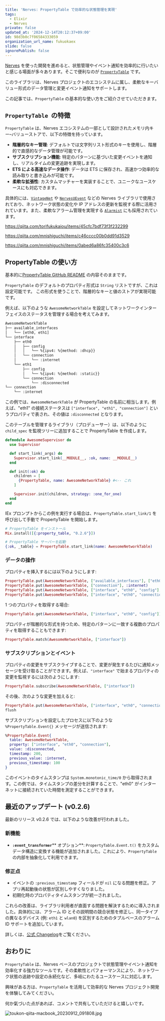 ```yaml
---
title: 'Nerves: PropertyTable で効率的な状態管理を実現'
tags:
  - Elixir
  - Nerves
private: false
updated_at: '2024-12-14T20:12:37+09:00'
id: 98d3b0c7f06584333059
organization_url_name: fukuokaex
slide: false
ignorePublish: false
---
```


[Nerves](https://www.nerves-project.org/) を使った開発を進めると、状態管理やイベント通知を効率的に行いたいと感じる場面が多々あります。そこで便利なのが [`PropertyTable`](https://github.com/nerves-project/property_table) です。

このライブラリは、Nerves プロジェクトのエコシステムに属し、柔軟なキーバリュー形式のデータ管理と変更イベント通知をサポートします。

この記事では、`PropertyTable` の基本的な使い方をご紹介させていただきます。

## `PropertyTable`  の特徴

`PropertyTable` は、Nerves エコシステムの一部として設計されたメモリ内キー–バリューストアで、以下の特徴を持っています。

- **階層的なキー管理**: デフォルトでは文字列リスト形式のキーを使用し、階層的で直感的なデータ管理が可能です。
- **サブスクリプション機能**: 特定のパターンに基づいた変更イベントを通知し、リアルタイムの変更追跡を実現します。
- **ETS による高速なデータ操作**: データは ETS に保存され、高速かつ効率的な読み取りと書き込みが可能です。
- **柔軟な拡張性**: カスタムマッチャーを実装することで、ユニークなユースケースにも対応できます。

具体的には、[`VintageNet`](https://hexdocs.pm/vintage_net/readme.html) や [`NervesUEvent`](https://hexdocs.pm/nerves_uevent/readme.html) などの Nerves ライブラリで使用されており、ネットワーク状態の変化や IP アドレスの更新を監視する際に活用されています。また、柔軟なアラーム管理を実現する [`Alarmist`](https://hex.pm/packages/alarmist/0.2.0) にも採用されています。

https://qiita.com/torifukukaiou/items/45cfc7bdf73f3f232299

https://qiita.com/mnishiguchi/items/c46cccc00b0dd91d3529

https://qiita.com/mnishiguchi/items/0abed6a86fc35400c3c6

## PropertyTable の使い方

基本的に[PropertyTable GitHub README](https://github.com/nerves-project/property_table#readme) の内容そのままです。

`PropertyTable` のデフォルトのプロパティ形式は `String` リストですが、これは設定可能です。
この形式を使うことで、階層的なキーと値のストアが実現可能です。

例えば、以下のような `AwesomeNetworkTable` を設定してネットワークインターフェイスのステータスを管理する場合を考えてみます。

```sh
AwesomeNetworkTable
├── available_interfaces
│   └── [eth0, eth1]
└── interface
    ├── eth0
    │   ├── config
    │   │   └── %{ipv4: %{method: :dhcp}}
    │   └── connection
    │       └── :internet
    └── eth1
        ├── config
        │   └── %{ipv4: %{method: :static}}
        └── connection
            └── :disconnected
└── connection
    └── :internet
```

この例では、`AwesomeNetworkTable` が PropertyTable の名前に相当します。例えば、"eth1" の接続ステータスは `["interface", "eth1", "connection"]` というプロパティで表され、その値は `:disconnected` となります。

このテーブルを管理するライブラリ（プロデューサー）は、以下のように `child_spec` を監視ツリーに追加することで PropertyTable を作成します。

```elixir
defmodule AwesomeSupervisor do
  use Supervisor

  def start_link(_args) do
    Supervisor.start_link(__MODULE__, :ok, name: __MODULE__)
  end

  def init(:ok) do
    children = [
      {PropertyTable, name: AwesomeNetworkTable} #<-- これ
    ]

    Supervisor.init(children, strategy: :one_for_one)
  end
end
```

IEx プロンプトからこの例を実行する場合は、`PropertyTable.start_link/1` を呼び出して手動で PropertyTable を開始します。

```elixir
# PropertyTable をインストール
Mix.install([{:property_table, "0.2.6"}])

# PropertyTable サーバーを起動
{:ok, _table} = PropertyTable.start_link(name: AwesomeNetworkTable)
```

### データの操作

プロパティを挿入するには以下のようにします:

```elixir
PropertyTable.put(AwesomeNetworkTable, ["available_interfaces"], ["eth0", "eth1"])
PropertyTable.put(AwesomeNetworkTable, ["connection"], :internet)
PropertyTable.put(AwesomeNetworkTable, ["interface", "eth0", "config"], %{ipv4: %{method: :dhcp}})
PropertyTable.put(AwesomeNetworkTable, ["interface", "eth0", "connection"], :internet)
```

1 つのプロパティを取得する場合:

```elixir
PropertyTable.get(AwesomeNetworkTable, ["interface", "eth0", "config"])
```

プロパティが階層的な形式を持つため、特定のパターンに一致する複数のプロパティを取得することもできます:

```elixir
PropertyTable.match(AwesomeNetworkTable, ["interface"])
```

### サブスクリプションとイベント

プロパティの変更をサブスクライブすることで、変更が発生するたびに通知メッセージを受け取ることができます。例えば、`"interface"` で始まるプロパティの変更を監視するには次のようにします:

```elixir
PropertyTable.subscribe(AwesomeNetworkTable, ["interface"])
```

その後、次のような変更を加えると:

```elixir
PropertyTable.put(AwesomeNetworkTable, ["interface", "eth0", "connection"], :disconnected)
flush
```

サブスクリプションを設定したプロセスに以下のような `%PropertyTable.Event{}` メッセージが送信されます:

```elixir
%PropertyTable.Event{
  table: AwesomeNetworkTable,
  property: ["interface", "eth0", "connection"],
  value: :disconnected,
  timestamp: 200,
  previous_value: :internet,
  previous_timestamp: 100
}
```

このイベントのタイムスタンプは `System.monotonic_time/0` から取得されます。この例では、タイムスタンプの差分を計算することで、"eth0" がインターネットに接続されていた時間を測定することができます。

## 最近のアップデート (v0.2.6)

最新のリリース v0.2.6 では、以下のような改善が行われました。

### 新機能

- **`:event_transformer`**\*\* オプション\*\*: `PropertyTable.Event.t()` をカスタムデータ構造に変換する機能が追加されました。これにより、`PropertyTable` の内部を抽象化して利用できます。

### 修正点

- イベントの `:previous_timestamp` フィールドが `nil` になる問題を修正。アプリ再起動後の状態が区別しやすくなりました。
- 初期化時のプロパティタイムスタンプが統一されました。

これらの改善は、ライブラリ利用者が直面する問題を解決するために導入されました。具体的には、アラーム ID とその説明間の競合状態を修正し、同一タイプの異なるデバイス (例: `eth1` と `wlan0`) を区別するためのタプルベースのアラーム ID サポートを追加しています。

詳しくは、[公式 Changelog](https://github.com/nerves-project/property_table/releases)をご覧ください。

## おわりに

`PropertyTable` は、Nerves ベースのプロジェクトで状態管理やイベント通知を効率化する強力なツールです。その柔軟性とパフォーマンスにより、ネットワーク状態の追跡や設定の永続化など、多岐にわたるユースケースに対応します。

興味がある方は、`PropertyTable` を活用して効率的な Nerves プロジェクト開発を体験してみてください。

何か氣づいた点があれば、コメントで共有していただけると嬉しいです。

![toukon-qiita-macbook_20230912_091808.jpg](https://qiita-image-store.s3.ap-northeast-1.amazonaws.com/0/82804/fd5c55ec-4fe0-8af6-59bc-bab1ef3d182b.jpeg)

